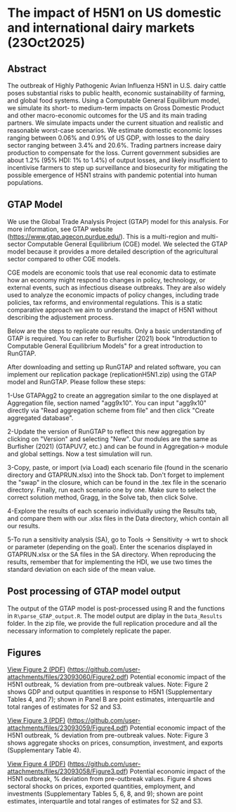 # The impact of H5N1 on US domestic and international dairy markets (23Oct2025)

## Abstract

The outbreak of Highly Pathogenic Avian Influenza H5N1 in U.S. dairy cattle poses substantial risks to public health, economic sustainability of farming, and global food systems. Using a Computable General Equilibrium model, we simulate its short- to medium-term impacts on Gross Domestic Product and other macro-economic outcomes for the US and its main trading partners. We simulate impacts under the current situation and realistic and reasonable worst-case scenarios. We estimate domestic economic losses ranging between 0.06% and 0.9% of US GDP, with losses to the dairy sector ranging between 3.4% and 20.6%. Trading partners increase dairy production to compensate for the loss. Current government subsidies are about 1.2% (95% HDI: 1% to 1.4%) of output losses, and likely insufficient to incentivise farmers to step up surveillance and biosecurity for mitigating the possible emergence of H5N1 strains with pandemic potential into human populations.

## GTAP Model
We use the Global Trade Analysis Project (GTAP) model for this analysis. For more information, see GTAP website (https://www.gtap.agecon.purdue.edu/). This is a multi-region and multi-sector Computable General Equilibrium (CGE) model. We selected the GTAP model because it provides a more detailed description of the agricultural sector compared to other CGE models.

CGE models are economic tools that use real economic data to estimate how an economy might respond to changes in policy, technology, or external events, such as infectious disease outbreaks. They are also widely used to analyze the economic impacts of policy changes, including trade policies, tax reforms, and environmental regulations. This is a static comparative approach we aim to understand the imapct of H5N1 without describing the adjustement process.

Below are the steps to replicate our results. Only a basic understanding of GTAP is required. You can refer to Burfisher (2021) book "Introduction to Computable General Equilibrium Models" for a great introduction to RunGTAP.

After downloading and setting up RunGTAP and related software, you can implement our replication package (replicationH5N1.zip) using the GTAP model and RunGTAP. Please follow these steps:

1-Use GTAPAgg2 to create an aggregation similar to the one displayed at Aggregation file, section named "agg9x10". You can input "agg9x10" directly via "Read aggregation scheme from file" and then click "Create aggregated database".

2-Update the version of RunGTAP to reflect this new aggregation by clicking on "Version" and selecting "New". Our modules are the same as Burfisher (2021) (GTAPUV7, etc.) and can be found in Aggregation-> module and global settings. Now a test simulation will run. 

3-Copy, paste, or import (via Load) each scenario file (found in the scenario directory and GTAPRUN.xlsx) into the Shock tab. Don't forget to implement the "swap" in the closure, which can be found in the .tex file in the scenario directory. Finally, run each scenario one by one. Make sure to select the correct solution method, Gragg, in the Solve tab, then click Solve.

4-Explore the results of each scenario individually using the Results tab, and compare them with our .xlsx files in the Data directory, which contain all our results.

5-To run a sensitivity analysis (SA), go to Tools → Sensitivity → wrt to shock or parameter (depending on the goal). Enter the scenarios displayed in GTAPRUN.xlsx or the SA files in the SA directory. When reproducing the results, remember that for implementing the HDI, we use two times the standard deviation on each side of the mean value.

## Post processing of GTAP model output

The output of the GTAP model is post-processed using R and the functions in `R\parse_GTAP_output.R`.  The model output are diplay in the `Data_Results` folder. In the zip file, we provide the full replication procedure and all the necessary information to completely replicate the paper.

## Figures
[View Figure 2 (PDF)](https://github.com/user-attachments/files/23093060/Figure2.pdf)
(https://github.com/user-attachments/files/23093060/Figure2.pdf)
Potential economic impact of the H5N1 outbreak, \% deviation from pre-outbreak values. Note: Figure 2 shows GDP and output quantities in response to H5N1 (Supplementary Tables 4, and 7); shown in Panel B are point estimates, interquartile and total ranges of estimates for S2 and S3.

[View Figure 3 (PDF)](https://github.com/user-attachments/files/23093060/Figure2.pdf)
(https://github.com/user-attachments/files/23093059/Figure4.pdf)
Potential economic impact of the H5N1 outbreak, \% deviation from pre-outbreak values. Note: Figure 3 shows aggregate shocks on prices, consumption, investment, and exports (Supplementary Table 4).

[View Figure 4 (PDF)](https://github.com/user-attachments/files/23093060/Figure2.pdf)
(https://github.com/user-attachments/files/23093058/Figure3.pdf) 
Potential economic impact of the H5N1 outbreak, \% deviation from pre-outbreak values. Figure 4 shows sectoral shocks on prices, exported quantities, employment, and investments (Supplementary Tables 5, 6, 8, and 9); shown are point estimates, interquartile and total ranges of estimates for S2 and S3.
